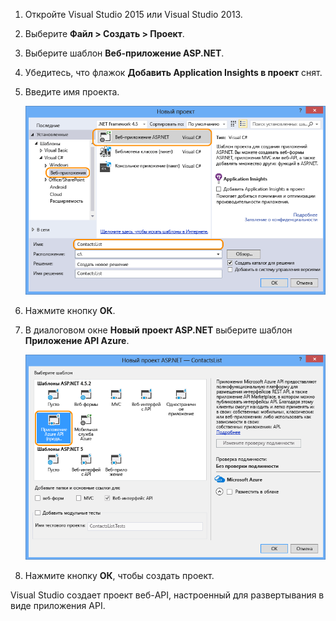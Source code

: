 1. Откройте Visual Studio 2015 или Visual Studio 2013.

2. Выберите **Файл > Создать > Проект**.

3. Выберите шаблон **Веб-приложение ASP.NET**.

4. Убедитесь, что флажок **Добавить Application Insights в проект** снят.

4. Введите имя проекта.

	![](./media/app-service-api-create/01-filenew-v3.png)

5. Нажмите кнопку **ОК**.

6. В диалоговом окне **Новый проект ASP.NET** выберите шаблон **Приложение API Azure**.

	![](./media/app-service-api-create/02-api-app-template-v3.png)

7. Нажмите кнопку **ОК**, чтобы создать проект.

Visual Studio создает проект веб-API, настроенный для развертывания в виде приложения API.

<!---HONumber=Oct15_HO3-->